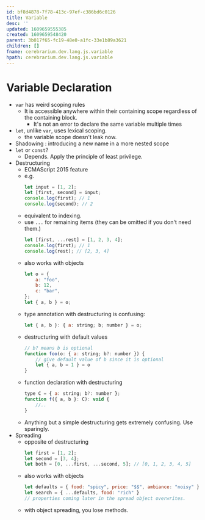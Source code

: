 ```yaml
---
id: bf8d4878-7f78-413c-97ef-c386bd6c0126
title: Variable
desc: ''
updated: 1609659555385
created: 1609659548420
parent: 3b017f65-fc19-48e0-a1fc-33e1b89a3621
children: []
fname: cerebrarium.dev.lang.js.variable
hpath: cerebrarium.dev.lang.js.variable
---
```

# Variable Declaration

- `var` has weird scoping rules
  - It is accessible anywhere within their containing scope regardless of the containing block.
    - It's not an error to declare the same variable multiple times
- `let`, unlike `var`, uses lexical scoping.
  - the variable scope doesn't leak now.
- Shadowing : introducing a new name in a more nested scope
- `let` or `const`? 
  - Depends. Apply the principle of least privilege.
- Destructuring
  - ECMAScript 2015 feature
  - e.g.
    ```js
    let input = [1, 2];
    let [first, second] = input;
    console.log(first); // 1
    console.log(second); // 2
    ```
  - equivalent to indexing.
  - use `...` for remaining items (they can be omitted if you don't need them.)
    ```js
    let [first, ...rest] = [1, 2, 3, 4];
    console.log(first); // 1
    console.log(rest); // [2, 3, 4]
    ```
  - also works with objects
    ```js
    let o = {
        a: "foo",
        b: 12,
        c: "bar",
    };
    let { a, b } = o;
    ```
  - type annotation with destructuring is confusing:
    ```js
    let { a, b }: { a: string; b; number } = o;
    ```
  - destructuring with default values
    ```js
    // b? means b is optional
    function foo(o: { a: string; b?: number }) {
        // give default value of b since it is optional
        let { a, b = 1 } = o
    }
    ```
  - function declaration with destructuring
    ```js
    type C = { a: string; b?: number };
    function f({ a, b }: C): void {
        //..
    }
    ```
  - Anything but a simple destructuring gets extremely confusing. Use sparingly.
- Spreading
  - opposite of destructuring
    ```js
    let first = [1, 2];
    let second = [3, 4];
    let both = [0, ...first, ...second, 5]; // [0, 1, 2, 3, 4, 5]
    ```
  - also works with objects
    ```js
    let defaults = { food: "spicy", price: "$$", ambiance: "noisy" }
    let search = { ...defaults, food: "rich" }
    // properties coming later in the spread object overwrites.
    ```
  - with object spreading, you lose methods.

